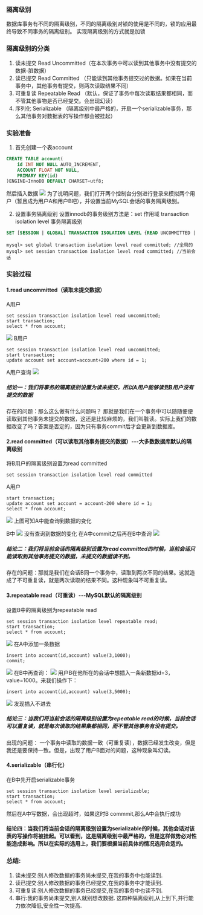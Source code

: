 ### 隔离级别
数据库事务有不同的隔离级别，不同的隔离级别对锁的使用是不同的，锁的应用最终导致不同事务的隔离级别。
实现隔离级别的方式就是加锁
### 隔离级别的分类
1. 读未提交 Read Uncommitted（在本次事务中可以读到其他事务中没有提交的数据-脏数据）
2. 读已提交 Read Committed （只能读到其他事务提交过的数据。如果在当前事务中，其他事务有提交，则两次读取结果不同）
3. 可重复读 Repeatable Read （默认，保证了事务中每次读取结果都相同，而不管其他事物是否已经提交。会出现幻读）
4. 序列化 Serializable （隔离级别中最严格的，开启一个serializable事务，那么其他事务对数据表的写操作都会被挂起）

### 实验准备
1. 首先创建一个表account
```sql
CREATE TABLE account(
	id INT NOT NULL AUTO_INCREMENT,
	ACCOUNT FLOAT NOT NULL,
	PRIMARY KEY(id)
)ENGINE=InnoDB DEFAULT CHARSET=utf8;
```
然后插入数据
![](https://www.psgers.com/uploads/article/20180701/d5c03dfe11ee5e59f5507d18965d0911.png)
为了说明问题，我们打开两个控制台分别进行登录来模拟两个用户（暂且成为用户A和用户B吧），并设置当前MySQL会话的事务隔离级别。

2. 设置事务隔离级别
设置innodb的事务级别方法是：set 作用域 transaction isolation level 事务隔离级别
```sql
SET [SESSION | GLOBAL] TRANSACTION ISOLATION LEVEL {READ UNCOMMITTED | READ COMMITTED | REPEATABLE READ | SERIALIZABLE}
```
```
mysql> set global transaction isolation level read committed; //全局的
mysql> set session transaction isolation level read committed; //当前会话
```

### 实验过程
#### 1.read uncommitted（读取未提交数据）
A用户
```
set session transaction isolation level read uncommitted;
start transaction;
select * from account;
```
![](https://www.psgers.com/uploads/article/20180701/d5c03dfe11ee5e59f5507d18965d0911.png)
B用户
```
set session transaction isolation level read uncommitted;
start transaction;
update account set account=account+200 where id = 1;
```
A用户查询
![](https://www.psgers.com/uploads/article/20180701/95c9294cb8ffe1379ff8acc5e3f744c7.png)
##### 结论一：我们将事务的隔离级别设置为读未提交，所以A用户能够读到B用户没有提交的数据
存在的问题：那么这么做有什么问题吗？
那就是我们在一个事务中可以随随便便读取到其他事务未提交的数据，这还是比较麻烦的，我们叫脏读。实际上我们的数据改变了吗？答案是否定的，因为只有事务commit后才会更新到数据库。

#### 2.read committed（可以读取其他事务提交的数据）---大多数数据库默认的隔离级别
将B用户的隔离级别设置为read committed
```
set session transaction isolation level read committed
```
A用户
```
start transaction;
update account set account = account-200 where id = 1;
select * from account;
```
![](https://www.psgers.com/uploads/article/20180701/93da0bf01a3f2b2cbfbed89f646a39f2.png)
上图可知A中能查询到数据的变化

B中
![](https://www.psgers.com/uploads/article/20180701/c49e917718eca3c3202d12f541dea76b.png)
没有查询到数据的变化
在A中commit之后再在B中查询
![](https://www.psgers.com/uploads/article/20180701/93da0bf01a3f2b2cbfbed89f646a39f2.png)

##### 结论二：我们将当前会话的隔离级别设置为read committed的时候，当前会话只能读取到其他事务提交的数据，未提交的数据读不到。
存在的问题：那就是我们在会话B同一个事务中，读取到两次不同的结果。这就造成了不可重复读，就是两次读取的结果不同。这种现象叫不可重复读。

#### 3.repeatable read（可重读）---MySQL默认的隔离级别
设置B中的隔离级别为repeatable read
```
set session transaction isolation level repeatable read;
start transaction;
select * from account;
```
![](https://www.psgers.com/uploads/article/20180701/7a149fbbfaa1d0140d9dea6578433f67.png)
在A中添加一条数据
```
insert into account(id,account) value(3,1000);
commit;
```
![](https://www.psgers.com/uploads/article/20180701/df6bacc2ab65d6f08d0833558c788fcf.png)
在B中再查询：
![](https://www.psgers.com/uploads/article/20180701/7a149fbbfaa1d0140d9dea6578433f67.png)
用户B在他所在的会话中想插入一条新数据id=3，value=1000。来我们操作下：
```
insert into account(id,account) value(3,5000);
```
![](https://www.psgers.com/uploads/article/20180701/0172097808d97b8ec2d36e3e578031fe.png)
发现插入不进去
##### 结论三：当我们将当前会话的隔离级别设置为repeatable read的时候，当前会话可以重复读，就是每次读取的结果集都相同，而不管其他事务有没有提交。
出现的问题：
一个事务中读取的数据一致（可重复读），数据已经发生改变，但是我还是要保持一致。但是，出现了用户B面对的问题，这种现象叫幻读。

#### 4.serializable（串行化）
在B中先开启serializable事务
```
set session transaction isolation level serializable;
start transaction;
select * from account;
```
然后在A中写数据，会出现超时，如果这时B commmit,那么A中会执行成功
#### 结论四：当我们将当前会话的隔离级别设置为serializable的时候，其他会话对该表的写操作将被挂起。可以看到，这是隔离级别中最严格的，但是这样做势必对性能造成影响。所以在实际的选用上，我们要根据当前具体的情况选用合适的。

### 总结:
1. 读未提交:别人修改数据的事务尚未提交,在我的事务中也能读到.
2. 读已提交:别人修改数据的事务已经提交,在我的事务中才能读到.
3. 可重复读:别人修改数据的事务已经提交,在我的事务中也读不到.
4. 串行:我的事务尚未提交,别人就别想改数据.
这四种隔离级别,从上到下,并行能力依次降低,安全性一次提高.